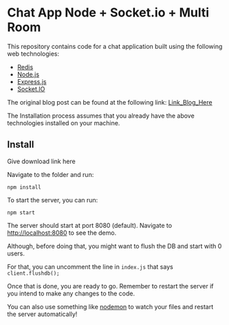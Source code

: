 # Chat App  Node + Socket.io + Multi Room

This repository contains code for a chat application built using the following web technologies:

- [Redis](https://redis.io/)
- [Node.js](https://nodejs.org/en/)
- [Express.js](http://expressjs.com/)
- [Socket.IO](http://socket.io/)

The original blog post can be found at the following link: [Link_Blog_Here](http://google.com)

The Installation process assumes that you already have the above technologies installed on your machine.

## Install

Give download link here

Navigate to the folder and run:

```
npm install
```

To start the server, you can run:

```
npm start
```

The server should start at port 8080 (default). Navigate to [http://localhost:8080](http://localhost:8080) to see the demo.

Although, before doing that, you might want to flush the DB and start with 0 users.

For that, you can uncomment the line in `index.js` that says `client.flushdb();`

Once that is done, you are ready to go. Remember to restart the server if you intend to make any changes to the code.

You can also use something like [nodemon](https://nodemon.io/) to watch your files and restart the server automatically!
